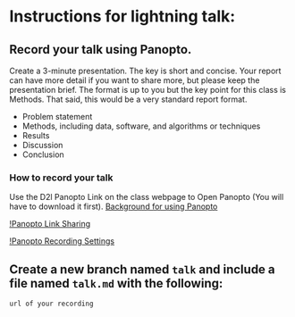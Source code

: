 # Instructions for lightning talk:

## Record your talk using Panopto.

Create a 3-minute presentation. The key is short and concise. Your report can have more detail if you want to share more, but please keep the presentation brief.
The format is up to you but the key point for this class is Methods. That said, this would be a very standard report format.

- Problem statement
- Methods, including data, software, and algorithms or techniques
- Results
- Discussion
- Conclusion

### How to record your talk

Use the D2l Panopto Link on the class webpage to Open Panopto (You will have to download it first). 
[Background for using Panopto](https://help.d2l.arizona.edu/content/students-panopto)

[!Panopto Link Sharing](panopto-link-sharing.png)

[!Panopto Recording Settings](panopto-record-settings.png)

## Create a new branch named `talk` and include a file named `talk.md` with the following:

```
url of your recording
```
